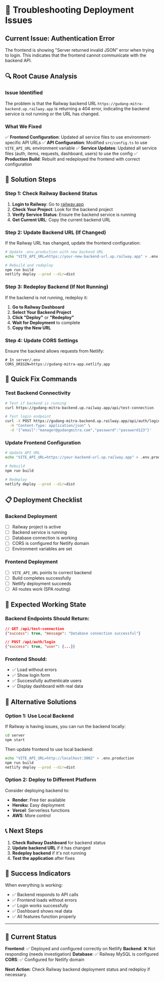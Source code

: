 # 🔧 Troubleshooting Deployment Issues

## Current Issue: Authentication Error

The frontend is showing "Server returned invalid JSON" error when trying to login. This indicates that the frontend cannot communicate with the backend API.

## 🔍 **Root Cause Analysis**

### Issue Identified
The problem is that the Railway backend URL `https://gudang-mitra-backend.up.railway.app` is returning a 404 error, indicating the backend service is not running or the URL has changed.

### What We Fixed
✅ **Frontend Configuration**: Updated all service files to use environment-specific API URLs
✅ **API Configuration**: Modified `src/config.ts` to use `VITE_API_URL` environment variable
✅ **Service Updates**: Updated all service files (auth, items, requests, dashboard, users) to use the config
✅ **Production Build**: Rebuilt and redeployed the frontend with correct configuration

## 🚀 **Solution Steps**

### Step 1: Check Railway Backend Status

1. **Login to Railway**: Go to [railway.app](https://railway.app)
2. **Check Your Project**: Look for the backend project
3. **Verify Service Status**: Ensure the backend service is running
4. **Get Current URL**: Copy the current backend URL

### Step 2: Update Backend URL (If Changed)

If the Railway URL has changed, update the frontend configuration:

```bash
# Update .env.production with new backend URL
echo "VITE_API_URL=https://your-new-backend-url.up.railway.app" > .env.production

# Rebuild and redeploy
npm run build
netlify deploy --prod --dir=dist
```

### Step 3: Redeploy Backend (If Not Running)

If the backend is not running, redeploy it:

1. **Go to Railway Dashboard**
2. **Select Your Backend Project**
3. **Click "Deploy"** or **"Redeploy"**
4. **Wait for Deployment** to complete
5. **Copy the New URL**

### Step 4: Update CORS Settings

Ensure the backend allows requests from Netlify:

```env
# In server/.env
CORS_ORIGIN=https://gudang-mitra-app.netlify.app
```

## 🔧 **Quick Fix Commands**

### Test Backend Connectivity
```bash
# Test if backend is running
curl https://gudang-mitra-backend.up.railway.app/api/test-connection

# Test login endpoint
curl -X POST https://gudang-mitra-backend.up.railway.app/api/auth/login \
  -H "Content-Type: application/json" \
  -d '{"email":"manager@gudangmitra.com","password":"password123"}'
```

### Update Frontend Configuration
```bash
# Update API URL
echo "VITE_API_URL=https://your-backend-url.up.railway.app" > .env.production

# Rebuild
npm run build

# Redeploy
netlify deploy --prod --dir=dist
```

## 📋 **Deployment Checklist**

### Backend Deployment
- [ ] Railway project is active
- [ ] Backend service is running
- [ ] Database connection is working
- [ ] CORS is configured for Netlify domain
- [ ] Environment variables are set

### Frontend Deployment
- [ ] `VITE_API_URL` points to correct backend
- [ ] Build completes successfully
- [ ] Netlify deployment succeeds
- [ ] All routes work (SPA routing)

## 🎯 **Expected Working State**

### Backend Endpoints Should Return:
```json
// GET /api/test-connection
{"success": true, "message": "Database connection successful"}

// POST /api/auth/login
{"success": true, "user": {...}}
```

### Frontend Should:
- ✅ Load without errors
- ✅ Show login form
- ✅ Successfully authenticate users
- ✅ Display dashboard with real data

## 🔄 **Alternative Solutions**

### Option 1: Use Local Backend
If Railway is having issues, you can run the backend locally:

```bash
cd server
npm start
```

Then update frontend to use local backend:
```bash
echo "VITE_API_URL=http://localhost:3002" > .env.production
npm run build
netlify deploy --prod --dir=dist
```

### Option 2: Deploy to Different Platform
Consider deploying backend to:
- **Render**: Free tier available
- **Heroku**: Easy deployment
- **Vercel**: Serverless functions
- **AWS**: More control

## 📞 **Next Steps**

1. **Check Railway Dashboard** for backend status
2. **Update backend URL** if it has changed
3. **Redeploy backend** if it's not running
4. **Test the application** after fixes

## 🎉 **Success Indicators**

When everything is working:
- ✅ Backend responds to API calls
- ✅ Frontend loads without errors
- ✅ Login works successfully
- ✅ Dashboard shows real data
- ✅ All features function properly

---

## 🚨 **Current Status**

**Frontend**: ✅ Deployed and configured correctly on Netlify
**Backend**: ❌ Not responding (needs investigation)
**Database**: ✅ Railway MySQL is configured
**CORS**: ✅ Configured for Netlify domain

**Next Action**: Check Railway backend deployment status and redeploy if necessary.

